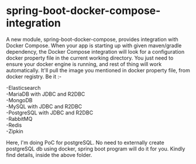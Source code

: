 # spring-boot-docker-compose-integration

A new module, spring-boot-docker-compose, provides integration with Docker Compose. 
When your app is starting up with given maven/gradle dependency, the Docker Compose integration will look for a configuration docker property file
in the current working directory. You just need to ensure your docker engine is running, and rest of thing will work automatically. It'll pull 
the image you mentioned in docker property file, from docker registry. Be it :-

-Elasticsearch <br>
-MariaDB with JDBC and R2DBC <br>
-MongoDB <br>
-MySQL with JDBC and R2DBC <br>
-PostgreSQL with JDBC and R2DBC <br>
-RabbitMQ <br>
-Redis <br>
-Zipkin <br>

Here, I'm doing PoC for postgreSQL. No need to externally create postgreSQL db using docker, spring boot program will do it for you.
Kindly find details, inside the above folder.
